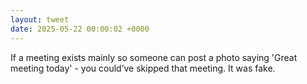 ```yaml
---
layout: tweet
date: 2025-05-22 00:00:02 +0000
---
```


If a meeting exists mainly so someone can post a photo saying 'Great meeting today' - you could’ve skipped that meeting. It was fake.